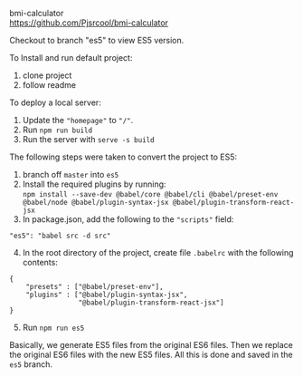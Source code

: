 bmi-calculator\
https://github.com/Pjsrcool/bmi-calculator

Checkout to branch "es5" to view ES5 version.

To Install and run default project:
1. clone project
2. follow readme

To deploy a local server:
1. Update the `"homepage"` to `"/"`.
2. Run `npm run build`
3. Run the server with `serve -s build`

The following steps were taken to convert the project to ES5:
1. branch off `master` into `es5`
2. Install the required plugins by running:\
 `npm install --save-dev @babel/core @babel/cli @babel/preset-env @babel/node @babel/plugin-syntax-jsx @babel/plugin-transform-react-jsx`
3. In package.json, add the following to the `"scripts"` field:
```
"es5": "babel src -d src"
```
4. In the root directory of the project, create file `.babelrc` with the following contents:
```
{
	"presets" : ["@babel/preset-env"],
	"plugins" : ["@babel/plugin-syntax-jsx",
				 "@babel/plugin-transform-react-jsx"]
}
```
5. Run `npm run es5`

Basically, we generate ES5 files from the original ES6 files. Then we replace the original ES6 files with the new ES5 files. All this is done and saved in the `es5` branch.